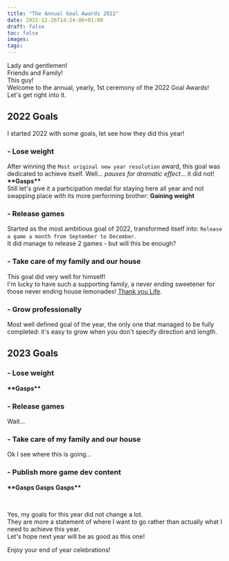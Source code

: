 ```yaml
---
title: "The Annual Goal Awards 2022"
date: 2022-12-26T14:24:06+01:00
draft: false
toc: false
images:
tags:
---
```


Lady and gentlemen!  
Friends and Family!  
This guy!  
Welcome to the annual, yearly, 1st ceremony of the 2022 Goal Awards!  
Let's get right into it.

## 2022 Goals
I started 2022 with some goals, let see how they did this year!
### - Lose weight
After winning the `Most original new year resolution` award, this goal was dedicated to achieve itself. Well... *pauses for dramatic effect*... it did not!  
**\*\*Gasps\*\***  
Still let's give it a participation medal for staying here all year and not swapping place with its more performing brother: **Gaining weight**  
### - Release games
Started as the most ambitious goal of 2022, transformed itself into: `Release a game a month from September to December`.  
It did manage to release 2 games - but will this be enough?  
### - Take care of my family and our house
This goal did very well for himself!  
I'm lucky to have such a supporting family, a never ending sweetener for those never ending house lemonades! [Thank you Life](https://www.youtube.com/watch?v=CeJ1Sauv2gc).
### - Grow professionally
Most well defined goal of the year, the only one that managed to be fully completed: it's easy to grow when you don't specify direction and length.

## 2023 Goals
### - Lose weight
**\*\*Gasps\*\***  
### - Release games
Wait...
### - Take care of my family and our house
Ok I see where this is going...
### - Publish more game dev content
**\*\*Gasps Gasps Gasps\*\***  

&nbsp;  

Yes, my goals for this year did not change a lot.  
They are more a statement of where I want to go rather than actually what I need to achieve this year.  
Let's hope next year will be as good as this one!

Enjoy your end of year celebrations!


